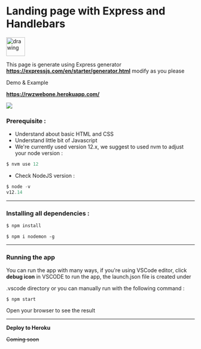 



# Landing page with Express and Handlebars
<img src="https://rwzwebone.herokuapp.com/images/logo.svg" alt="drawing" style="width:50px;"/>

This page is generate using Express generator 
**https://expressjs.com/en/starter/generator.html** modify as you please

Demo & Example

**https://rwzwebone.herokuapp.com/**

![](https://serving.photos.photobox.com/06050507f86d218972982af6226673d604a4849d5b3d24a5fa7f88d373909ad1761677fd.jpg)

### Prerequisite :

- Understand about basic HTML and CSS
- Understand little bit of Javascript
-  We're currently used version 12.x, we suggest to used nvm to adjust your node version :

  ```javascript
  $ nvm use 12
  ```
- Check NodeJS version :
 ```javascript
 $ node -v
 v12.14
 ```

------

### Installing all dependencies :

```javascript
$ npm install
```

```
$ npm i nodemon -g 
```

------

### Running the app

You can run the app with many ways, if you're using VSCode editor, click **debug icon** in VSCODE to run the app, the launch.json file is created under 

.vscode directory or you can manually run with the following command :

```
$ npm start
```

Open your browser to see the result

[](http://127.0.0.1:3000)

------

**Deploy to Heroku**

~~Coming soon~~
